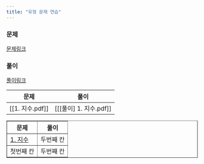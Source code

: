 ```yaml
---
title: "유형 문제 연습"
---
```

### 문제
[문제링크](https://drive.google.com/drive/folders/1P0WOPzLX3Ckxn5PX_NY3vo0GIaTkewgx)
### 풀이
[풀이링크](https://drive.google.com/drive/folders/1fbOXM93xIhCKjgg4CC21o1WWtWqE6n4R?usp=share_link)

|문제|풀이|
|---|---|
|[[1. 지수.pdf]]|[[[풀이] 1. 지수.pdf]]|

<table border="1">
<th>문제</th> <th>풀이</th> 
<tr><!-- 첫번째 줄 시작 --> 
<td><a href="/_pdf/1.%20지수.pdf">1. 지수</a></td> <td>두번째 칸</td> </tr>
<!-- 첫번째 줄 끝 --> <tr><!-- 두번째 줄 시작 --> 
<td>첫번째 칸</td> <td>두번째 칸</td> </tr>
<!-- 두번째 줄 끝 --> </table>
